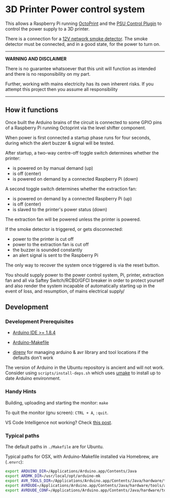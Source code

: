 # 3D Printer Power control system

This allows a Raspberry Pi running [OctoPrint](https://octoprint.org/) and the [PSU Control Plugin](https://plugins.octoprint.org/plugins/psucontrol/) to control the power supply to a 3D printer.

There is a connection for a [12V network smoke detector](https://www.aliexpress.com/item/32850855553.html?spm=a2g0s.9042311.0.0.27424c4dtptgRe). The smoke detector must be connected, and in a good state, for the power to turn on.

---
**WARNING AND DISCLAIMER**

There is no guarantee whatsoever that this unit will function as intended and there is no responsibility on my part.

Further, working with mains electricity has its own inherent risks. If you attempt this project then you assume all responsibility

---

## How it functions

Once built the Arduino brains of the circuit is connected to some GPIO pins of a Raspberry Pi running Octoprint via the level shifter component.

When power is first connected a startup phase runs for four seconds, during which the alert buzzer & signal will be tested.

After startup, a two-way centre-off toggle switch determines whether the printer:

* is powered on by manual demand (up)
* is off (center)
* is powered on demand by a connected Raspberry Pi (down)

A second toggle switch determines whether the extraction fan:

* is powered on demand by a connected Raspberry Pi (up)
* is off (center)
* is slaved to the printer's power status (down)

The extraction fan will be powered unless the printer is powered.

If the smoke detector is triggered, or gets disconnected:

* power to the printer is cut off
* power to the extraction fan is cut off
* the buzzer is sounded constantly
* an alert signal is sent to the Raspberry Pi

The only way to recover the system once triggered is via the reset button.

You should supply power to the power control system, Pi, printer, extraction fan and all via  Saftey Switch/RCBO/GFCI breaker in order to protect yourself and also render the system incapable of automatically starting up in the event of loss, and resumption, of mains electrical supply/

## Development

### Development Prerequisites

* [Arduino IDE >= 1.8.4](https://www.arduino.cc/en/Main/Software)

* [Arduino-Makefile](https://github.com/sudar/Arduino-Makefile)

* [direnv](https://direnv.net/) for managing arduino & avr library and tool locations if the defaults don't work

The version of Arduino in the Ubuntu repository is ancient and will not work. Consider using `scripts/install-deps.sh` which uses [umake](https://github.com/ubuntu/ubuntu-make) to install up to date Arduino environment.

### Handy Hints

Building, uploading and starting the monitor: `make`

To quit the monitor (gnu screen): `CTRL + A`, `:quit`.

VS Code Intelligence not working? Check [this post](https://github.com/Microsoft/vscode-arduino/issues/438#issuecomment-345362087).

### Typical paths

The default paths in `./Makefile` are for Ubuntu.

Typical paths for OSX, with Arduino-Makefile installed via Homebrew, are (`.envrc`):

```bash
export ARDUINO_DIR=/Applications/Arduino.app/Contents/Java
export ARDMK_DIR=/usr/local/opt/arduino-mk
export AVR_TOOLS_DIR=/Applications/Arduino.app/Contents/Java/hardware/tools/avr
export AVRDUDE=/Applications/Arduino.app/Contents/Java/hardware/tools/avr/bin/avrdude
export AVRDUDE_CONF=/Applications/Arduino.app/Contents/Java/hardware/tools/avr/etc/avrdude.conf
```
